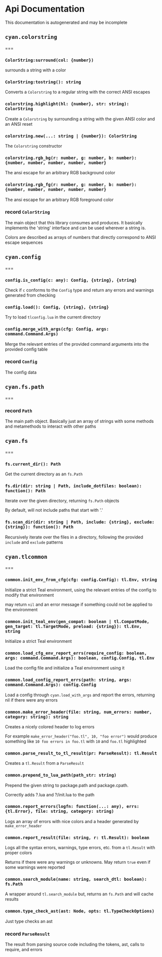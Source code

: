 # Api Documentation
This documentation is autogenerated and may be incomplete

## `cyan.colorstring`
===
### `ColorString:surround(col: {number})`
surrounds a string with a color

### `ColorString:tostring(): string`
Converts a `Colorstring` to a regular string with the correct ANSI escapes

### `colorstring.highlight(hl: {number}, str: string): ColorString`
Create a `Colorstring` by surrounding a string with the given ANSI color and an ANSI reset

### `colorstring.new(...: string | {number}): ColorString`
The `Colorstring` constructor

### `colorstring.rgb_bg(r: number, g: number, b: number): {number, number, number, number, number}`
The ansi escape for an arbitrary RGB background color

### `colorstring.rgb_fg(r: number, g: number, b: number): {number, number, number, number, number}`
The ansi escape for an arbitrary RGB foreground color

### record `ColorString`
The main object that this library consumes and produces. It basically implements the 'string' interface and can be used wherever a string is.

Colors are described as arrays of numbers that directly correspond to ANSI escape sequences

## `cyan.config`
===
### `config.is_config(c: any): Config, {string}, {string}`
Check if `c` conforms to the `Config` type and return any errors and warnings generated from checking

### `config.load(): Config, {string}, {string}`
Try to load `tlconfig.lua` in the current directory

### `config.merge_with_args(cfg: Config, args: command.Command.Args)`
Merge the relevant entries of the provided command arguments into the provided config table

### record `Config`
The config data

## `cyan.fs.path`
===
### record `Path`
The main path object. Basically just an array of strings with some methods and metamethods to interact with other paths

## `cyan.fs`
===
### `fs.current_dir(): Path`
Get the current directory as an `fs.Path`

### `fs.dir(dir: string | Path, include_dotfiles: boolean): function(): Path`
Iterate over the given directory, returning `fs.Path` objects

By default, will not include paths that start with '.'

### `fs.scan_dir(dir: string | Path, include: {string}, exclude: {string}): function(): Path`
Recursively iterate over the files in a directory, following the provided `include` and `exclude` patterns

## `cyan.tlcommon`
===
### `common.init_env_from_cfg(cfg: config.Config): tl.Env, string`
Initialize a strict Teal environment, using the relevant entries of the config to modify that environment

may return `nil` and an error message if something could not be applied to the environment

### `common.init_teal_env(gen_compat: boolean | tl.CompatMode, gen_target: tl.TargetMode, preload: {string}): tl.Env, string`
Initialize a strict Teal environment

### `common.load_cfg_env_report_errs(require_config: boolean, args: command.Command.Args): boolean, config.Config, tl.Env`
Load the config file and initialize a Teal environment using it

### `common.load_config_report_errs(path: string, args: command.Command.Args): config.Config`
Load a config through `cyan.load_with_args` and report the errors, returning nil if there were any errors

### `common.make_error_header(file: string, num_errors: number, category: string): string`
Creates a nicely colored header to log errors

For example `make_error_header("foo.tl", 10, "foo error")` would produce something like `10 foo errors in foo.tl` with `10` and `foo.tl` highlighted

### `common.parse_result_to_tl_result(pr: ParseResult): tl.Result`
Creates a `tl.Result` from a `ParseResult`

### `common.prepend_to_lua_path(path_str: string)`
Prepend the given string to package.path and package.cpath.

Correctly adds ?.lua and ?/init.lua to the path

### `common.report_errors(logfn: function(...: any), errs: {tl.Error}, file: string, category: string)`
Logs an array of errors with nice colors and a header generated by `make_error_header`

### `common.report_result(file: string, r: tl.Result): boolean`
Logs all the syntax errors, warnings, type errors, etc. from a `tl.Result` with proper colors

Returns if there were any warnings or unknowns. May return `true` even if some warnings were reported

### `common.search_module(name: string, search_dtl: boolean): fs.Path`
A wrapper around `tl.search_module` but, returns an `fs.Path` and will cache results

### `common.type_check_ast(ast: Node, opts: tl.TypeCheckOptions)`
Just type checks an ast

### record `ParseResult`
The result from parsing source code including the tokens, ast, calls to require, and errors

